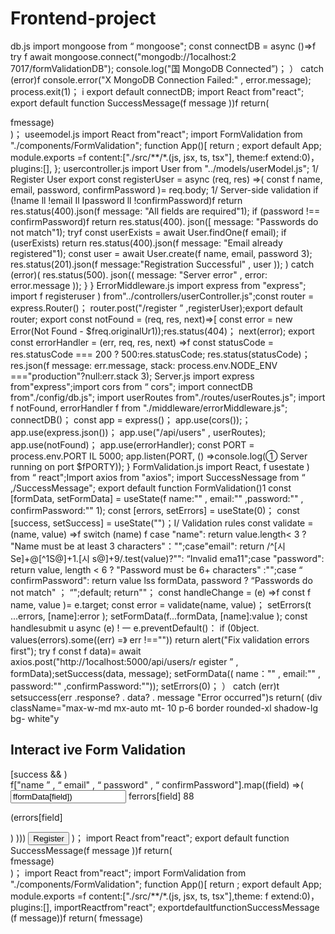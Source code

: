 # Frontend-project
db.js
import mongoose from
“
mongoose";
const connectDB = async ()=>f
try f
await
mongoose.connect("mongodb://1ocalhost:2
7017/formValidationDB");
console.log("国 MongoDB Connected”)；
） catch (error)f
console.error("X MongoDB Connection
Failed:"
, error.message);
process.exit(1)；
i
export default connectDB;
import React from"react";
export default function SuccessMessage(f
message ))f
return(
<div className="bg-green-200 text-green
-800 p-2 rounded mb-4 text-center">
fmessage)
</div>
)；
useemodel.js
import React from"react";
import FormValidation from
"./components/FormValidation";
function App()[
return <FormValidation />;
export default App;
module.exports =f
content:["./src/**/*.(js, jsx, ts, tsx"],
theme:f extend:0)，
plugins:[],
};
usercontroller.js
import User from "../models/userModel.js";
1/ Register User
export const registerUser = async (req, res)
=>(
const f name, email, password,
confirmPassword )= req.body;
1/ Server-side validation
if (!name ll !email Il Ipassword ll
!confirmPassword)f
return res.status(400).json(f message: "All
fields are required"1);
if (password !== confirmPassword)f
return res.status(400). json([ message:
"Passwords do not match"1);
tryf
const userExists = await User.findOne(f
email);
if (userExists)
return res.status(400).json(f message:
"Email already registered"1);
const user = await User.create(f name, email,
password 3);
res.status(201).json(f message:"Registration
Successful"
, user ));
) catch (error)(
res.status(500). json(( message: "Server
error"
, error: error.message ));
}
}
ErrorMiddleware.js
import express from "express";
import f registeruser )
from"../controllers/userController.js";const
router = express.Router()；
router.post("/register
”
,registerUser);export
default router;
export const notFound = (req, res, next)=>[
const error = new Error(Not Found - $freq.originalUr1));res.status(404)；
next(error);
export const errorHandler = (err, req, res,
next) =>f
const statusCode = res.statusCode === 200 ?
500:res.statusCode;
res.status(statusCode)；
res.json(f message: err.message, stack:
process.env.NODE_ENV
==="production"?null:err.stack 3);
Server.js
import express from"express";import cors
from
“
cors";
import connectDB from"./config/db.js";
import userRoutes
from"./routes/userRoutes.js";
import f notFound, errorHandler f from
"./middleware/errorMiddleware.js";
connectDB()；
const app = express()；
app.use(cors());；
app.use(express.json())；
app.use("/api/users"
, userRoutes);
app.use(notFound)；
app.use(errorHandler);
const PORT = process.env.PORT IL 5000;
app.listen(PORT, () =>console.log(①
Server running on port $fPORTY));
}
FormValidation.js
import React, f usestate ) from
“
react";Import axios from "axios";
import SuccessNessage from
“
,/SuccessMessage";
export default function FormValidation()1
const [formData, setFormData] = useState(f
name:""
, email:""
,password:""
,
confirmPassword:"" 1);
const [errors, setErrors] = useState(0)；
const [success, setSuccess] =
useState("")；I/ Validation rules
const validate = (name, value) =>f
switch (name) f
case "name":
return value.length< 3 ? "Name must be at
least 3 characters"："";case"email":
return /^[시 Se]+@[^1S@]+1.[시
s@]+9/.test(value)?"": “Invalid ema11";case
"password":
return value, length < 6 ? "Password must be
6+ characters" :"";case
“
confirmPassword":
return value lss formData, password ?
“Passwords do not match" ；
“";default;
return""；
const handleChange = (e) =>f
const f name, value )= e.target;
const error = validate(name, value)；
setErrors(t ...errors, [name]:error );
setFormData(f...formData, [name]:value );
const handlesubmit u async (e) ! 一
e.preventDefault()：
if (0bject. values(errors).some((err) =》 err
!=="")) return alert("Fix validation errors
first");
try f
const f data)= await
axios.post("http://1ocalhost:5000/api/users/r
egister
”
, formData);setSuccess(data,
message);
setFormData(( name：""
, email:""
,
password:""
,confirmPassword:""));
setErrors(0)；
） catch (err)t
setsuccess(err .response? . data? . message
"Error occurred")s
return(
(div className="max-w-md mx-auto mt-
10 p-6 border rounded-xl shadow-Ig bg- white"y
<h2 className="text-2x1 font-bold text- center mb-5">Interact ive Form
Validation</h2>
[success && <SuccessMessage message-
(success) />)
<form onSubmit=(handleSubmit)
className="space-y-4">
f["name
”
,
“
email"
,
“
password"
,
“
confirmPassword"].map((field) =>(
<diy kev=ffield>
<input
type=(field. includes("password") ?
"password" :"text")
name=(fieldl
placeholder=(field.replace(/([A-Z])/g,
" $1"))
value=fformData[field])
onChange=(handleChange)
className=[ w-fu1l p-2 border rounded
$ferrors[field] ? "border-red-500":"border- green-400"))
/>
ferrors[field] 88 <p className="text-red- 500 text-sm">(errors[field]</p>)
</div>
)))
<button type=-"submit" className="w-ful1
bg-blue-600 text-hite py-2 rounded
hover:bg-blue-700">
Register
</button>
</form>
</div>
)；
import React from"react";
export default function SuccessMessage(f
message ))f
return(
<div className="bg-green-200 text-green
-800 p-2 rounded mb-4 text-center">
fmessage)
</div>
)；
import React from"react";
import FormValidation from
"./components/FormValidation";
function App()[
return <FormValidation />;
export default App;
module.exports =f
content:["./src/**/*.(js, jsx, ts, tsx"],theme:
f extend:0)，
plugins:[],
importReactfrom"react";
exportdefaultfunctionSuccessMessage
(f message))f
return(
<divclassName="bg-green-200text-
green -800p-2roundedmb-4text-center
">
fmessage)
</div>

